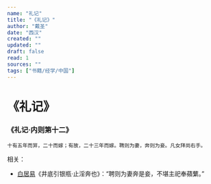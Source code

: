 ```yaml
---
name: "礼记"
title: "《礼记》"
author: "戴圣"
date: "西汉"
created: ""
updated: ""
draft: false
read: 1
sources: ""
tags: ["书籍/经学/中国"]
---
```


# 《礼记》

### 《礼记·内则第十二》

```
十有五年而笄，二十而嫁；有故，二十三年而嫁。聘则为妻，奔则为妾。凡女拜尚右手。
```

相关：
- [白居易](../wiki/白居易.md)《井底引银瓶·止淫奔也》：“聘则为妻奔是妾，不堪主祀奉蘋蘩。”
